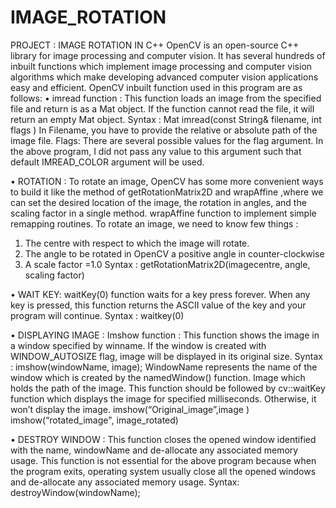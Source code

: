 # IMAGE_ROTATION
PROJECT : IMAGE ROTATION IN C++
OpenCV is an open-source C++ library for image processing and computer vision. It has several hundreds of inbuilt functions which implement image processing and computer vision algorithms which make developing advanced computer vision applications easy and efficient.
OpenCV inbuilt function used in this program are as follows:
•	imread function : This function loads an image from the specified file and return is as a Mat object. If the function cannot read the file, it will return an empty Mat object.
Syntax : Mat imread(const String& filename, int flags )
 In Filename, you have to provide the relative or absolute path of the image file.
 Flags: There are several possible values for the flag argument. In the above program, I did not pass any value to this argument such that default IMREAD_COLOR argument will be used.


•	ROTATION : 
To rotate an image, OpenCV has some more convenient ways to build it like the method of getRotationMatrix2D and wrapAffine ,where we can set the desired location of the image, the rotation in angles, and the scaling factor in a single method.
wrapAffine function to implement simple remapping routines.
To rotate an image, we need to know few things :
1.	The centre with respect to which the image will rotate.
2.	The angle to be rotated in OpenCV a positive angle in counter-clockwise
3.	A scale factor =1.0
Syntax : getRotationMatrix2D(imagecentre, angle, scaling factor)


•	WAIT KEY: 
waitKey(0) function waits for a key press forever. When any key is pressed, this function returns the ASCII value of the key and your program will continue.
Syntax : waitkey(0)

•	DISPLAYING IMAGE :
Imshow function : This function shows the image in a window specified by winname. If the window is created with WINDOW_AUTOSIZE flag, image will be displayed in its original size. 
Syntax : imshow(windowName, image);
WindowName represents the name of the window which is created by the namedWindow() function.
Image which holds the path of the image.
This function should be followed by cv::waitKey function which displays the image for specified milliseconds. Otherwise, it won’t display the image.
imshow(“Original_image”,image )
imshow(“rotated_image", image_rotated)

•	DESTROY WINDOW :
This function closes the opened window identified with the name, windowName and de-allocate any associated memory usage. This function is not essential for the above program because when the program exits, operating system usually close all the opened windows and de-allocate any associated memory usage.
Syntax: destroyWindow(windowName);
             
